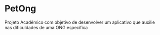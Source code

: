 # PetOng
Projeto Acadêmico com objetivo de desenvolver um aplicativo que auxilie nas dificuldades de uma ONG específica
